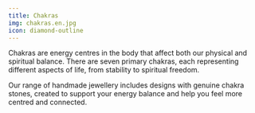 ```yaml
---
title: Chakras
img: chakras.en.jpg
icon: diamond-outline
---
```


Chakras are energy centres in the body that affect both our physical and
spiritual balance. There are seven primary chakras, each representing different
aspects of life, from stability to spiritual freedom.

Our range of handmade jewellery includes designs with genuine chakra stones,
created to support your energy balance and help you feel more centred and
connected.
